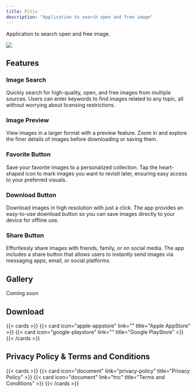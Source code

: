 ```yaml
---
title: Pitix
description: "Application to search open and free image"
---
```


Application to search open and free image.

![](/images/pitix-icon.jpeg)

## Features

### Image Search
Quickly search for high-quality, open, and free images from multiple sources. Users can enter keywords to find images related to any topic, all without worrying about licensing restrictions.

### Image Preview
View images in a larger format with a preview feature. Zoom in and explore the finer details of images before downloading or saving them.

### Favorite Button
Save your favorite images to a personalized collection. Tap the heart-shaped icon to mark images you want to revisit later, ensuring easy access to your preferred visuals.

### Download Button
Download images in high resolution with just a click. The app provides an easy-to-use download button so you can save images directly to your device for offline use.

### Share Button
Effortlessly share images with friends, family, or on social media. The app includes a share button that allows users to instantly send images via messaging apps, email, or social platforms.

## Gallery

Coming soon

## Download

{{< cards >}}
    {{< card icon="apple-appstore" link="" title="Apple AppStore" >}}
    {{< card icon="google-playstore" link="" title="Google PlayStore" >}}
{{< /cards >}}

## Privacy Policy & Terms and Conditions

{{< cards >}}
    {{< card icon="document" link="privacy-policy" title="Privacy Policy" >}}
    {{< card icon="document" link="tnc" title="Terms and Conditions" >}}
{{< /cards >}}
